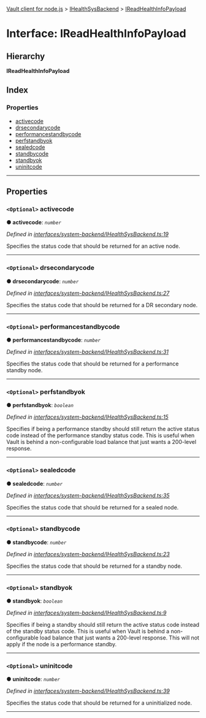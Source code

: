 [Vault client for node.js](../README.md) > [IHealthSysBackend](../modules/ihealthsysbackend.md) > [IReadHealthInfoPayload](../interfaces/ihealthsysbackend.ireadhealthinfopayload.md)

# Interface: IReadHealthInfoPayload

## Hierarchy

**IReadHealthInfoPayload**

## Index

### Properties

* [activecode](ihealthsysbackend.ireadhealthinfopayload.md#activecode)
* [drsecondarycode](ihealthsysbackend.ireadhealthinfopayload.md#drsecondarycode)
* [performancestandbycode](ihealthsysbackend.ireadhealthinfopayload.md#performancestandbycode)
* [perfstandbyok](ihealthsysbackend.ireadhealthinfopayload.md#perfstandbyok)
* [sealedcode](ihealthsysbackend.ireadhealthinfopayload.md#sealedcode)
* [standbycode](ihealthsysbackend.ireadhealthinfopayload.md#standbycode)
* [standbyok](ihealthsysbackend.ireadhealthinfopayload.md#standbyok)
* [uninitcode](ihealthsysbackend.ireadhealthinfopayload.md#uninitcode)

---

## Properties

<a id="activecode"></a>

### `<Optional>` activecode

**● activecode**: *`number`*

*Defined in [interfaces/system-backend/IHealthSysBackend.ts:19](https://github.com/theogravity/vault-tacular/blob/fa3cc87/src/interfaces/system-backend/IHealthSysBackend.ts#L19)*

Specifies the status code that should be returned for an active node.

___
<a id="drsecondarycode"></a>

### `<Optional>` drsecondarycode

**● drsecondarycode**: *`number`*

*Defined in [interfaces/system-backend/IHealthSysBackend.ts:27](https://github.com/theogravity/vault-tacular/blob/fa3cc87/src/interfaces/system-backend/IHealthSysBackend.ts#L27)*

Specifies the status code that should be returned for a DR secondary node.

___
<a id="performancestandbycode"></a>

### `<Optional>` performancestandbycode

**● performancestandbycode**: *`number`*

*Defined in [interfaces/system-backend/IHealthSysBackend.ts:31](https://github.com/theogravity/vault-tacular/blob/fa3cc87/src/interfaces/system-backend/IHealthSysBackend.ts#L31)*

Specifies the status code that should be returned for a performance standby node.

___
<a id="perfstandbyok"></a>

### `<Optional>` perfstandbyok

**● perfstandbyok**: *`boolean`*

*Defined in [interfaces/system-backend/IHealthSysBackend.ts:15](https://github.com/theogravity/vault-tacular/blob/fa3cc87/src/interfaces/system-backend/IHealthSysBackend.ts#L15)*

Specifies if being a performance standby should still return the active status code instead of the performance standby status code. This is useful when Vault is behind a non-configurable load balance that just wants a 200-level response.

___
<a id="sealedcode"></a>

### `<Optional>` sealedcode

**● sealedcode**: *`number`*

*Defined in [interfaces/system-backend/IHealthSysBackend.ts:35](https://github.com/theogravity/vault-tacular/blob/fa3cc87/src/interfaces/system-backend/IHealthSysBackend.ts#L35)*

Specifies the status code that should be returned for a sealed node.

___
<a id="standbycode"></a>

### `<Optional>` standbycode

**● standbycode**: *`number`*

*Defined in [interfaces/system-backend/IHealthSysBackend.ts:23](https://github.com/theogravity/vault-tacular/blob/fa3cc87/src/interfaces/system-backend/IHealthSysBackend.ts#L23)*

Specifies the status code that should be returned for a standby node.

___
<a id="standbyok"></a>

### `<Optional>` standbyok

**● standbyok**: *`boolean`*

*Defined in [interfaces/system-backend/IHealthSysBackend.ts:9](https://github.com/theogravity/vault-tacular/blob/fa3cc87/src/interfaces/system-backend/IHealthSysBackend.ts#L9)*

Specifies if being a standby should still return the active status code instead of the standby status code. This is useful when Vault is behind a non-configurable load balance that just wants a 200-level response. This will not apply if the node is a performance standby.

___
<a id="uninitcode"></a>

### `<Optional>` uninitcode

**● uninitcode**: *`number`*

*Defined in [interfaces/system-backend/IHealthSysBackend.ts:39](https://github.com/theogravity/vault-tacular/blob/fa3cc87/src/interfaces/system-backend/IHealthSysBackend.ts#L39)*

Specifies the status code that should be returned for a uninitialized node.

___

